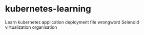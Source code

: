 # kubernetes-learning
Learn kubernetes application deployment file wrongword Selenoid
virtualization organisation 